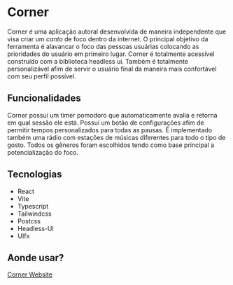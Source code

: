 # Corner
Corner é uma aplicação autoral desenvolvida de maneira independente que visa criar um _canto_ de foco dentro da internet. O principal objetivo da ferramenta é alavancar o foco das pessoas usuárias colocando as prioridades do usuário em primeiro lugar.
Corner é totalmente acessível construído com a biblioteca headless ui. Também é totalmente personalizável afim de servir o usuário final da maneira mais confortável com seu perfil possível.

## Funcionalidades
Corner possuí um timer pomodoro que automaticamente avalia e retorna em qual sessão ele está. Possuí um botão de configurações afim de permitir tempos personalizados para todas as pausas. É implementado também uma rádio com estações de músicas diferentes para todo o tipo de gosto. Todos os gêneros foram escolhidos tendo como base principal a potencialização do foco.

## Tecnologias
- React
- Vite
- Typescript
- Tailwindcss
- Postcss
- Headless-UI
- UIfx

## Aonde usar?
[Corner Website](https://corner-lac.vercel.app/)
